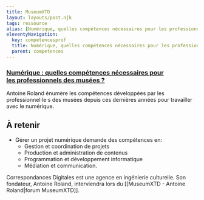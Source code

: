 ```yaml
---
title: MuseumXTD
layout: layouts/post.njk
tags: ressource
alias: [Numérique, quelles compétences nécessaires pour les professionnels des musées?]
eleventyNavigation:
  key: competencesprof
  title: Numérique, quelles compétences nécessaires pour les professionnels des musées?
  parent: competences
---
```

### [Numérique : quelles compétences nécessaires pour les professionnels des musées ?](https://medium.com/correspondances-digitales/num%C3%A9rique-quelles-comp%C3%A9tences-n%C3%A9cessaires-pour-les-professionnels-des-mus%C3%A9es-7aebc15d330f)
Antoine Roland énumère les compétences développées par les professionnel·le·s des musées depuis ces dernières années pour travailler avec le numérique. 

## À retenir
- Gérer un projet numérique demande des compétences en:
	- Gestion et coordination de projets
	- Production et administration de contenus
	- Programmation et développement informatique
	- Médiation et communication.
  
Correspondances Digitales est une agence en ingénierie culturelle. Son fondateur, Antoine Roland, interviendra lors du [[MuseumXTD - Antoine Roland|forum MuseumXTD]]. 